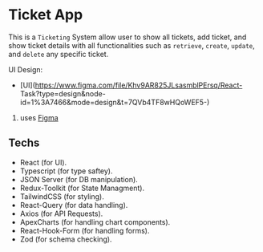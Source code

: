 # Ticket App

This is a `Ticketing` System allow user to show all tickets, add ticket, and show ticket details with all functionalities such as `retrieve`, `create`, `update`, and `delete` any specific ticket.

UI Design:

- [UI](https://www.figma.com/file/Khv9AR825JLsasmblPErsq/React-
  Task?type=design&node-id=1%3A7466&mode=design&t=7QVb4TF8wHQoWEF5-)

1. uses [Figma](https://www.figma.com/)

## Techs

- React (for UI).
- Typescript (for type saftey).
- JSON Server (for DB manipulation).
- Redux-Toolkit (for State Managment).
- TailwindCSS (for styling).
- React-Query (for data handling).
- Axios (for API Requests).
- ApexCharts (for handling chart components).
- React-Hook-Form (for handling forms).
- Zod (for schema checking).

